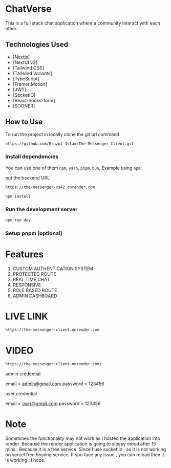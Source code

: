# ChatVerse

This is a full stack chat application where a community interact with each other.

## Technologies Used

- [Nextjs]
- [NextUI v2]
- [Tailwind CSS]
- [Tailwind Variants]
- [TypeScript]
- [Framer Motion]
- [JWT]
- [SocketIO]
- [React-hooks-form]
- [SOONER]

## How to Use

To run the project in locally clone the git url command 

```bash
https://github.com/Erazul-Islam/The-Messenger-Client.git
```

### Install dependencies

You can use one of them `npm`, `yarn`, `pnpm`, `bun`, Example using `npm`:

put the backend URL 

```bash
https://the-messenger-xs42.onrender.com
```


```bash
npm install
```

### Run the development server

```bash
npm run dev
```


### Setup pnpm (optional)

# Features
 1. CUSTOM AUTHENTICATION SYSTEM
 2. PROTECTED ROUTE
 3. REAL TIME CHAT
 4. RESPONSIVE
 5. ROLE BASED ROUTE
 6. ADMIN DASHBOARD

# LIVE LINK

```bash
https://the-messenger-client.onrender.com
```
# VIDEO

```bash
https://the-messenger-client.onrender.com/
``` 
admin credential

email = admin@gmail.com
password = 123456

user credential 

email = user@gmail.com
password = 123456

# Note

Sometimes the functionality may not work as I hosted the application into render. Because the render application is going to sleepy mood after 15 mins . Because it is 
a free service.
Since I use socket io , so it is not working on vercel free hosting service.
If you face any issue , you can reload then it is working , I hope.